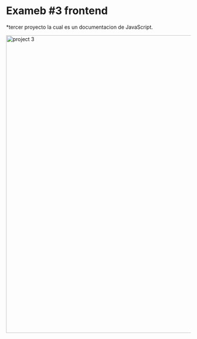 # Exameb #3 frontend 
*tercer proyecto la cual es un documentacion de JavaScript.

<img width="812" alt="project 3" src="https://github.com/Wkinson/Examen-3-Frontend/assets/114301541/2c2a3927-a179-4289-b802-c31ad7d82222">
